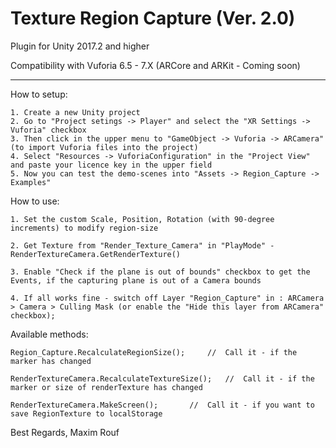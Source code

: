 # Texture Region Capture (Ver. 2.0)
Plugin for Unity 2017.2 and higher

Compatibility with Vuforia 6.5 - 7.X
 (ARCore and ARKit - Coming soon)

---------------------------------------------------------------

How to setup:

	1. Create a new Unity project
	2. Go to "Project setings -> Player" and select the "XR Settings -> Vuforia" checkbox
	3. Then click in the upper menu to "GameObject -> Vuforia -> ARCamera" (to import Vuforia files into the project)
	4. Select "Resources -> VuforiaConfiguration" in the "Project View" and paste your licence key in the upper field
	5. Now you can test the demo-scenes into "Assets -> Region_Capture -> Examples"


How to use:

	1. Set the custom Scale, Position, Rotation (with 90-degree increments) to modify region-size
	
	2. Get Texture from "Render_Texture_Camera" in "PlayMode" - RenderTextureCamera.GetRenderTexture()

	3. Enable "Check if the plane is out of bounds" checkbox to get the Events, if the capturing plane is out of a Camera bounds

	4. If all works fine - switch off Layer "Region_Capture" in : ARCamera > Camera > Culling Mask (or enable the "Hide this layer from ARCamera" checkbox);


Available methods:

	Region_Capture.RecalculateRegionSize();		//  Call it - if the marker has changed

	RenderTextureCamera.RecalculateTextureSize();	//  Call it - if the marker or size of renderTexture has changed

	RenderTextureCamera.MakeScreen();		//  Call it - if you want to save RegionTexture to localStorage


  Best Regards, Maxim Rouf
